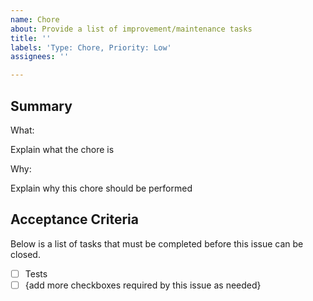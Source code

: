 ```yaml
---
name: Chore
about: Provide a list of improvement/maintenance tasks
title: ''
labels: 'Type: Chore, Priority: Low'
assignees: ''

---
```


## Summary

What:

Explain what the chore is

Why:

Explain why this chore should be performed

## Acceptance Criteria

Below is a list of tasks that must be completed before this issue can be closed.

- [ ] Tests
- [ ] {add more checkboxes required by this issue as needed}
